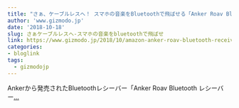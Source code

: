 ```yaml
---
title: "さぁ、ケーブルレスへ！ スマホの音楽をBluetoothで飛ばせる「Anker Roav Bluetooth レシーバー B2」が500円オフで登場です"
author: 'www.gizmodo.jp'
date: '2018-10-18'
slug: さぁケーブルレスへ-スマホの音楽をbluetoothで飛ばせ
link: https://www.gizmodo.jp/2018/10/amazon-anker-roav-bluetooth-receiver-b2.html
categories:
- bloglink
tags:
  - gizmodojp
---
```


Ankerから発売されたBluetoothレシーバー「Anker Roav Bluetooth レシーバー[... <i class="fas fa-external-link-alt"></i>](https://www.gizmodo.jp/2018/10/amazon-anker-roav-bluetooth-receiver-b2.html)

